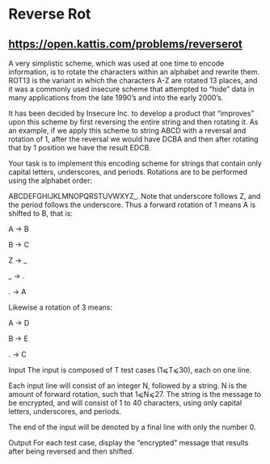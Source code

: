 # Reverse Rot
## https://open.kattis.com/problems/reverserot
A very simplistic scheme, which was used at one time to encode information, is to rotate the characters within an alphabet and rewrite them. ROT13 is the variant in which the characters A-Z are rotated 13 places, and it was a commonly used insecure scheme that attempted to “hide” data in many applications from the late 1990’s and into the early 2000’s.

It has been decided by Insecure Inc. to develop a product that “improves” upon this scheme by first reversing the entire string and then rotating it. As an example, if we apply this scheme to string ABCD with a reversal and rotation of 1, after the reversal we would have DCBA and then after rotating that by 1 position we have the result EDCB.

Your task is to implement this encoding scheme for strings that contain only capital letters, underscores, and periods. Rotations are to be performed using the alphabet order:

ABCDEFGHIJKLMNOPQRSTUVWXYZ_.
Note that underscore follows Z, and the period follows the underscore. Thus a forward rotation of 1 means A is shifted to B, that is:

A → B

B → C


Z → _

_ → .

. → A

Likewise a rotation of 3 means:

A → D

B → E


. → C

Input
The input is composed of T test cases (1⩽T⩽30), each on one line.

Each input line will consist of an integer N, followed by a string. N is the amount of forward rotation, such that 1⩽N⩽27. The string is the message to be encrypted, and will consist of 1 to 40 characters, using only capital letters, underscores, and periods.

The end of the input will be denoted by a final line with only the number 0.

Output
For each test case, display the “encrypted” message that results after being reversed and then shifted.